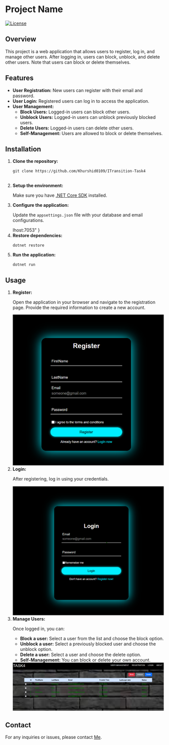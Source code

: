 <!DOCTYPE html>
<html lang="en">
<head>
  <meta charset="UTF-8">
  <meta name="viewport" content="width=device-width, initial-scale=1.0">
</head>
<body>
  <h1>Project Name</h1>
  <p><a href="LICENSE"><img src="https://img.shields.io/badge/license-MIT-blue.svg" alt="License"></a></p>

  <h2>Overview</h2>
  <p>This project is a web application that allows users to register, log in, and manage other users. After logging in, users can block, unblock, and delete other users. Note that users can block or delete themselves.</p>

  <h2>Features</h2>
  <ul>
    <li><strong>User Registration:</strong> New users can register with their email and password.</li>
    <li><strong>User Login:</strong> Registered users can log in to access the application.</li>
    <li><strong>User Management:</strong>
      <ul>
        <li><strong>Block Users:</strong> Logged-in users can block other users.</li>
        <li><strong>Unblock Users:</strong> Logged-in users can unblock previously blocked users.</li>
        <li><strong>Delete Users:</strong> Logged-in users can delete other users.</li>
        <li><strong>Self-Management:</strong> Users are allowed to block or delete themselves.</li>
      </ul>
    </li>
  </ul>

  <h2>Installation</h2>
  <ol>
    <li><strong>Clone the repository:</strong>
      <pre><code>git clone https://github.com/Khurshid0109/ITransition-Task4
      </code></pre>
    </li>
    <li><strong>Setup the environment:</strong>
      <p>Make sure you have <a href="https://dotnet.microsoft.com/download">.NET Core SDK</a> installed.</p>
    </li>
    <li><strong>Configure the application:</strong>
      <p>Update the <code>appsettings.json</code> file with your database and email configurations.</p>
      lhost:7053"
}
    </li>
    <li><strong>Restore dependencies:</strong>
      <pre><code>dotnet restore</code></pre>
    </li>
    <li><strong>Run the application:</strong>
      <pre><code>dotnet run</code></pre>
    </li>
  </ol>

  <h2>Usage</h2>
  <ol>
    <li><strong>Register:</strong>
      <p>Open the application in your browser and navigate to the registration page. Provide the required information to create a new account.</p>
      <img src="https://github.com/Khurshid0109/ITransition-Task4/blob/master/ITransition%20Task4/wwwroot/Images/Register.png" alt="Image">
    </li>
    <li><strong>Login:</strong>
      <p>After registering, log in using your credentials.</p>
         <img src="https://github.com/Khurshid0109/ITransition-Task4/blob/master/ITransition%20Task4/wwwroot/Images/Login.png" alt="Image">
    </li>
    <li><strong>Manage Users:</strong>
      <p>Once logged in, you can:</p>
      <ul>
        <li><strong>Block a user:</strong> Select a user from the list and choose the block option.</li>
        <li><strong>Unblock a user:</strong> Select a previously blocked user and choose the unblock option.</li>
        <li><strong>Delete a user:</strong> Select a user and choose the delete option.</li>
        <li><strong>Self-Management:</strong> You can block or delete your own account.</li>
      </ul>
    </li>
     <img src="https://github.com/Khurshid0109/ITransition-Task4/blob/master/ITransition%20Task4/wwwroot/Images/Main.png" alt="Image">
  </ol>

  <h2>Contact</h2>
  <p>For any inquiries or issues, please contact <a href="mailto:xurshidyoldoshev4@gmail.com">Me</a>.</p>
</body>
</html>

